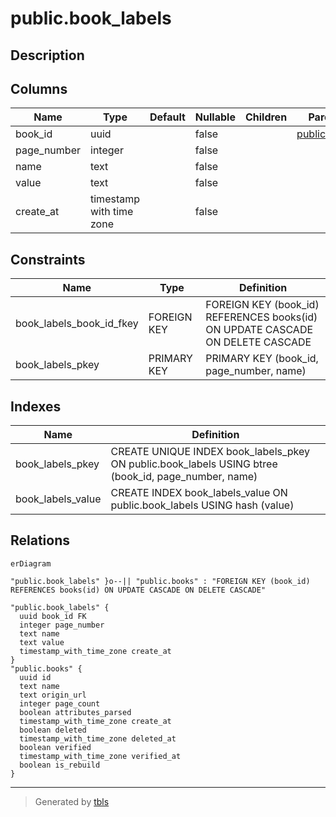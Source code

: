# public.book_labels

## Description

## Columns

| Name | Type | Default | Nullable | Children | Parents | Comment |
| ---- | ---- | ------- | -------- | -------- | ------- | ------- |
| book_id | uuid |  | false |  | [public.books](public.books.md) |  |
| page_number | integer |  | false |  |  |  |
| name | text |  | false |  |  |  |
| value | text |  | false |  |  |  |
| create_at | timestamp with time zone |  | false |  |  |  |

## Constraints

| Name | Type | Definition |
| ---- | ---- | ---------- |
| book_labels_book_id_fkey | FOREIGN KEY | FOREIGN KEY (book_id) REFERENCES books(id) ON UPDATE CASCADE ON DELETE CASCADE |
| book_labels_pkey | PRIMARY KEY | PRIMARY KEY (book_id, page_number, name) |

## Indexes

| Name | Definition |
| ---- | ---------- |
| book_labels_pkey | CREATE UNIQUE INDEX book_labels_pkey ON public.book_labels USING btree (book_id, page_number, name) |
| book_labels_value | CREATE INDEX book_labels_value ON public.book_labels USING hash (value) |

## Relations

```mermaid
erDiagram

"public.book_labels" }o--|| "public.books" : "FOREIGN KEY (book_id) REFERENCES books(id) ON UPDATE CASCADE ON DELETE CASCADE"

"public.book_labels" {
  uuid book_id FK
  integer page_number
  text name
  text value
  timestamp_with_time_zone create_at
}
"public.books" {
  uuid id
  text name
  text origin_url
  integer page_count
  boolean attributes_parsed
  timestamp_with_time_zone create_at
  boolean deleted
  timestamp_with_time_zone deleted_at
  boolean verified
  timestamp_with_time_zone verified_at
  boolean is_rebuild
}
```

---

> Generated by [tbls](https://github.com/k1LoW/tbls)
